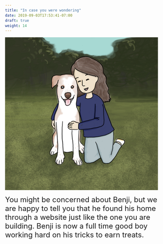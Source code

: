 ```yaml
---
title: "In case you were wondering"
date: 2019-09-03T17:53:41-07:00
draft: true
weight: 14
---
```


![alt text](media/benji-and-me-sm.png "drawing of Benji and me")

<font size="5">You might be concerned about Benji, but we are happy to tell you that he found his home through a website just like the one you are building. Benji is now a full time good boy working hard on his tricks to earn treats.</font>